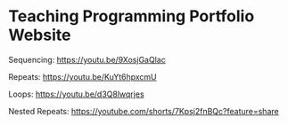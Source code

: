 # Teaching Programming Portfolio Website

Sequencing: https://youtu.be/9XosjGaQlac

Repeats: https://youtu.be/KuYt6hpxcmU

Loops: https://youtu.be/d3Q8lwqrjes

Nested Repeats: https://youtube.com/shorts/7Kpsj2fnBQc?feature=share
